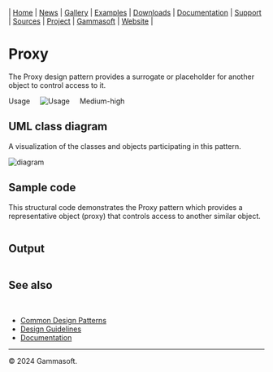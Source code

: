 | [Home](home.md) | [News](news.md) | [Gallery](gallery.md) | [Examples](examples.md) | [Downloads](downloads.md) | [Documentation](documentation.md) | [Support](support.md) | [Sources](https://github.com/gammasoft71/xtd) | [Project](https://sourceforge.net/projects/xtdpro/) | [Gammasoft](gammasoft.md) | [Website](https://gammasoft71.github.io/xtd) |

# Proxy

The Proxy design pattern provides a surrogate or placeholder for another object to control access to it.

Usage     ![Usage](pictures/usage4.png)     Medium-high

## UML class diagram

A visualization of the classes and objects participating in this pattern.

![diagram](pictures/diagrams/uml/design_patterns/proxy.png)

## Sample code

This structural code demonstrates the Proxy pattern which provides a representative object (proxy) that controls access to another similar object.

```cpp

```

## Output

```

```

## See also
​
* [Common Design Patterns](common_design_patterns.md)
* [Design Guidelines](design_guidelines.md)
* [Documentation](documentation.md)

______________________________________________________________________________________________

© 2024 Gammasoft.

